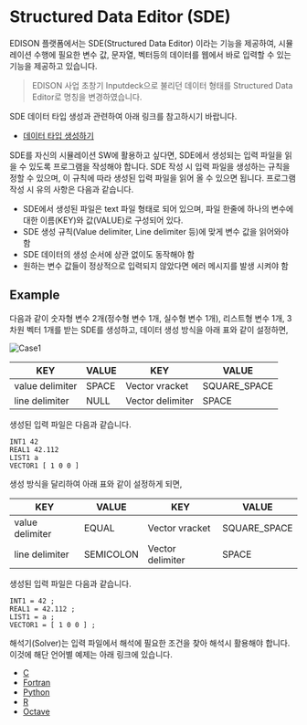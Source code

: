 # Structured Data Editor (SDE)

EDISON 플랫폼에서는 SDE(Structured Data Editor) 이라는 기능을 제공하여, 시뮬레이션 수행에 필요한 변수 값, 문자열, 벡터등의 데이터를 웹에서 바로 입력할 수 있는 기능을 제공하고 있습니다.

> EDISON 사업 초창기  Inputdeck으로 불리던 데이터 형태를 Structured Data Editor로 명칭을 변경하였습니다.

SDE 데이터 타입 생성과 관련하여 아래 링크를 참고하시기 바랍니다.
- [데이터 타입 생성하기](../../06_EDITOR/01_SDE.md)


SDE를 자신의 시뮬레이션 SW에 활용하고 싶다면, SDE에서 생성되는 입력 파일을 읽을 수 있도록 프로그램을 작성해야 합니다. SDE 작성 시 입력 파일을 생성하는 규칙을 정할 수 있으며, 이 규칙에 따라 생성된 입력 파일을 읽어 올 수 있으면 됩니다. 프로그램 작성 시 유의 사항은 다음과 같습니다.

 - SDE에서 생성된 파일은 text 파일 형태로 되어 있으며, 파일 한줄에 하나의 변수에 대한 이름(KEY)와 값(VALUE)로 구성되어 있다.
 - SDE 생성 규칙(Value delimiter, Line delimiter 등)에 맞게 변수 값을 읽어와야 함
 - SDE 데이터의 생성 순서에 상관 없이도 동작해야 함
 - 원하는 변수 값들이 정상적으로 입력되지 않았다면 에러 메시지를 발생 시켜야 함


## Example

다음과 같이 숫자형 변수 2개(정수형 변수 1개, 실수형 변수 1개), 리스트형 변수 1개, 3차원 벡터 1개를 받는 SDE를 생성하고, 데이터 생성 방식을 아래 표와 같이 설정하면,

 ![Case1](..//images/solverdev/04/02/case1.png)

 |KEY	|VALUE| KEY	| VALUE|
 |--|--|--|--|
 |value delimiter|SPACE|Vector vracket|SQUARE_SPACE|
 |line delimiter|NULL|Vector delimiter|SPACE|

생성된 입력 파일은 다음과 같습니다.

 ```
 INT1 42
 REAL1 42.112
 LIST1 a
 VECTOR1 [ 1 0 0 ]
 ```

생성 방식을 달리하여 아래 표와 같이 설정하게 되면,

 |KEY	|VALUE| KEY	| VALUE|
 |--|--|--|--|
 |value delimiter|EQUAL |Vector vracket|SQUARE_SPACE|
 |line delimiter|SEMICOLON |Vector delimiter|SPACE|


생성된 입력 파일은 다음과 같습니다.

```
INT1 = 42 ;
REAL1 = 42.112 ;
LIST1 = a ;
VECTOR1 = [ 1 0 0 ] ;
```

해석기(Solver)는 입력 파일에서 해석에 필요한 조건을 찾아 해석시 활용해야 합니다. 이것에 해단 언어별 예제는 아래 링크에 있습니다.

 - [C](../03_C/03_SDE.md)
 - [Fortran](../04_Fortran/03_SDE.md)
 - [Python](../05_Python/03_SDE.md)
 - [R](../06_R/03_SDE.md)
 - [Octave](../07_Octave/03_SDE.md)
